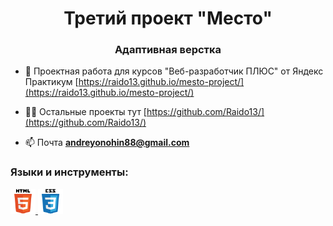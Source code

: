<h1 align="center">Третий проект "Место"</h1>
<h3 align="center">Адаптивная верстка</h3>

- 🔭 Проектная работа для курсов "Веб-разработчик ПЛЮС" от Яндекс Практикум [https://raido13.github.io/mesto-project/](https://raido13.github.io/mesto-project/)

- 👨‍💻 Остальные проекты тут [https://github.com/Raido13/](https://github.com/Raido13/)

- 📫 Почта **andreyonohin88@gmail.com**

<h3 align="left">Языки и инструменты:</h3>
<p align="left"><a href="https://www.w3.org/html/" target="_blank" rel="noreferrer"> <img src="https://raw.githubusercontent.com/devicons/devicon/master/icons/html5/html5-original-wordmark.svg" alt="html5" width="40" height="40"/></a><a href="https://www.w3schools.com/css/" target="_blank" rel="noreferrer"> <img src="https://raw.githubusercontent.com/devicons/devicon/master/icons/css3/css3-original-wordmark.svg" alt="css3" width="40" height="40"/></a></p>
